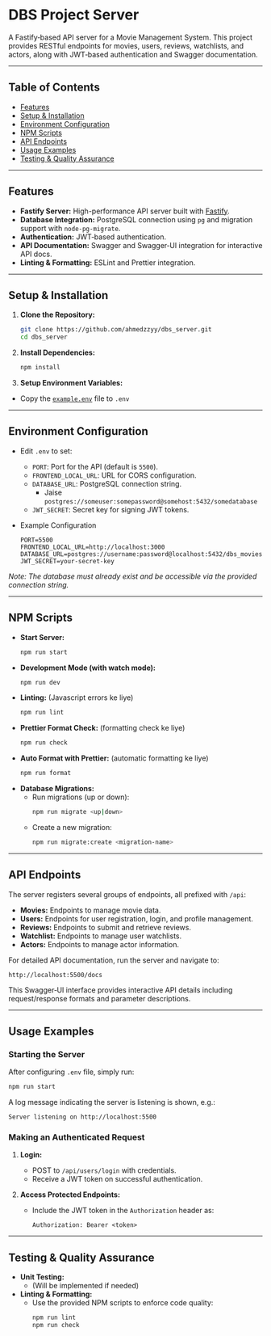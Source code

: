 # DBS Project Server

A Fastify‑based API server for a Movie Management System. This project provides RESTful endpoints for movies, users, reviews, watchlists, and actors, along with JWT‑based authentication and Swagger documentation.

---

## Table of Contents

- [Features](#features)
- [Setup & Installation](#setup--installation)
- [Environment Configuration](#environment-configuration)
- [NPM Scripts](#npm-scripts)
- [API Endpoints](#api-endpoints)
- [Usage Examples](#usage-examples)
- [Testing & Quality Assurance](#testing--quality-assurance)

---

## Features

- **Fastify Server:** High-performance API server built with [Fastify](https://fastify.dev/docs/latest/Guides/Getting-Started/).
- **Database Integration:** PostgreSQL connection using `pg` and migration support with `node-pg-migrate`.
- **Authentication:** JWT‑based authentication.
- **API Documentation:** Swagger and Swagger‑UI integration for interactive API docs.
- **Linting & Formatting:** ESLint and Prettier integration.

---

## Setup & Installation

1. **Clone the Repository:**

    ```bash
    git clone https://github.com/ahmedzzyy/dbs_server.git
    cd dbs_server
    ```
2. **Install Dependencies:**

    ```bash
    npm install
    ```
3. **Setup Environment Variables:**
- Copy the [`example.env`](./example.env) file to `.env`

---

## Environment Configuration
- Edit `.env` to set:
    - `PORT`: Port for the API (default is `5500`).
    - `FRONTEND_LOCAL_URL`: URL for CORS configuration.
    - `DATABASE_URL`: PostgreSQL connection string.
        - Jaise `postgres://someuser:somepassword@somehost:5432/somedatabase`
    - `JWT_SECRET`: Secret key for signing JWT tokens.

- Example Configuration
    ```env
    PORT=5500
    FRONTEND_LOCAL_URL=http://localhost:3000
    DATABASE_URL=postgres://username:password@localhost:5432/dbs_movies
    JWT_SECRET=your-secret-key
    ```

*Note: The database must already exist and be accessible via the provided connection string.*

---

## NPM Scripts

- **Start Server:**
  ```bash
  npm run start
  ```
- **Development Mode (with watch mode):**
  ```bash
  npm run dev
  ```
- **Linting:** (Javascript errors ke liye)
  ```bash
  npm run lint
  ```
- **Prettier Format Check:** (formatting check ke liye)
  ```bash
  npm run check
  ```
- **Auto Format with Prettier:** (automatic formatting ke liye)
  ```bash
  npm run format
  ```
- **Database Migrations:**
  - Run migrations (up or down):
    ```bash
    npm run migrate <up|down>
    ```
  - Create a new migration:
    ```bash
    npm run migrate:create <migration-name>
    ```

---

## API Endpoints

The server registers several groups of endpoints, all prefixed with `/api`:

- **Movies:** Endpoints to manage movie data.
- **Users:** Endpoints for user registration, login, and profile management.
- **Reviews:** Endpoints to submit and retrieve reviews.
- **Watchlist:** Endpoints to manage user watchlists.
- **Actors:** Endpoints to manage actor information.

For detailed API documentation, run the server and navigate to:
```
http://localhost:5500/docs
```
This Swagger‑UI interface provides interactive API details including request/response formats and parameter descriptions.

---

## Usage Examples

### Starting the Server

After configuring `.env` file, simply run:

```bash
npm run start
```

A log message indicating the server is listening is shown, e.g.:
```
Server listening on http://localhost:5500
```

### Making an Authenticated Request

1. **Login:**
   - POST to `/api/users/login` with credentials.
   - Receive a JWT token on successful authentication.

2. **Access Protected Endpoints:**
   - Include the JWT token in the `Authorization` header as:
     ```
     Authorization: Bearer <token>
     ```

---

## Testing & Quality Assurance

- **Unit Testing:**
  - (Will be implemented if needed)
- **Linting & Formatting:**
  - Use the provided NPM scripts to enforce code quality:
    ```bash
    npm run lint
    npm run check
    ```